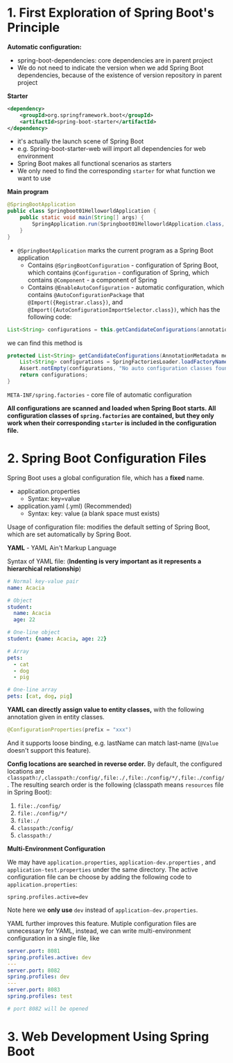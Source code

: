 # 1. First Exploration of Spring Boot's Principle



**Automatic configuration:**

* spring-boot-dependencies: core dependencies are in parent project
* We do not need to indicate the version when we add Spring Boot dependencies, because of the existence of version repository in parent project



**Starter**

``` xml
<dependency>
    <groupId>org.springframework.boot</groupId>
    <artifactId>spring-boot-starter</artifactId>
</dependency>
```

* it's actually the launch scene of Spring Boot
* e.g. Spring-boot-starter-web will import all dependencies for web environment
* Spring Boot makes all functional scenarios as starters
* We only need to find the corresponding `starter` for what function we want to use



**Main program**

```java
@SpringBootApplication
public class Springboot01HelloworldApplication {
    public static void main(String[] args) {
        SpringApplication.run(Springboot01HelloworldApplication.class, args);
    }
}
```



* `@SpringBootApplication` marks the current program as a Spring Boot application
  * Contains `@SpringBootConfiguration` - configuration of Spring Boot, which contains `@Configuration` - configuration of Spring, which contains `@Component` - a component of Spring
  * Contains `@EnableAutoConfiguration` - automatic configuration, which contains `@AutoConfigurationPackage` that `@Import({Registrar.class})`, and `@Import({AutoConfigurationImportSelector.class})`, which has the following code:

```java
List<String> configurations = this.getCandidateConfigurations(annotationMetadata, attributes);
```

we can find this method is 

```java
protected List<String> getCandidateConfigurations(AnnotationMetadata metadata, AnnotationAttributes attributes) {
    List<String> configurations = SpringFactoriesLoader.loadFactoryNames(this.getSpringFactoriesLoaderFactoryClass(), this.getBeanClassLoader());
    Assert.notEmpty(configurations, "No auto configuration classes found in META-INF/spring.factories. If you are using a custom packaging, make sure that file is correct.");
    return configurations;
}
```

`META-INF/spring.factories` - core file of automatic configuration



**All configurations are scanned and loaded when Spring Boot starts. All configuration classes of `spring.factories` are contained, but they only work when their corresponding `starter` is included in the configuration file.**



# 2. Spring Boot Configuration Files



Spring Boot uses a global configuration file, which has a **fixed** name.

* application.properties
  * Syntax: key=value
* application.yaml (.yml) (Recommended)
  * Syntax: key: value (a blank space must exists)

Usage of configuration file: modifies the default setting of Spring Boot, which are set automatically by Spring Boot.



**YAML** - YAML Ain't Markup Language

Syntax of YAML file: (**Indenting is very important as it represents a hierarchical relationship**)

```yaml
# Normal key-value pair
name: Acacia

# Object
student:
  name: Acacia
  age: 22

# One-line object
student: {name: Acacia, age: 22}

# Array
pets:
  - cat
  - dog
  - pig

# One-line array
pets: [cat, dog, pig]
```



**YAML can directly assign value to entity classes,** with the following annotation given in entity classes.

```java
@ConfigurationProperties(prefix = "xxx")
```

And it supports loose binding, e.g. lastName can match last-name (`@Value` doesn't support this feature).



**Config locations are searched in reverse order.** By default, the configured locations are `classpath:/,classpath:/config/,file:./,file:./config/*/,file:./config/`. The resulting search order is the following (classpath means `resources` file in Spring Boot):

1. `file:./config/`
2. `file:./config/*/`
3. `file:./`
4. `classpath:/config/`
5. `classpath:/`



**Multi-Environment Configuration**

We may have `application.properties`, `application-dev.properties` , and `application-test.properties` under the same directory. The active configuration file can be choose by adding the following code to `application.properties`:

```properties
spring.profiles.active=dev
```

Note here we **only use** `dev` instead of `application-dev.properties`.



YAML further improves this feature. Mutiple configuration files are unnecessary for YAML, instead, we can write multi-environment configuration in a single file, like

```yaml
server.port: 8081
spring.profiles.active: dev
---
server.port: 8082
spring.profiles: dev
---
server.port: 8083
spring.profiles: test

# port 8082 will be opened
```



# 3. Web Development Using Spring Boot



